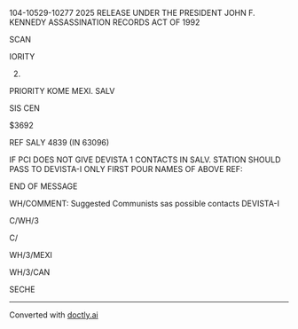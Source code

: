 104-10529-10277 2025 RELEASE UNDER THE PRESIDENT JOHN F. KENNEDY ASSASSINATION RECORDS ACT OF 1992

SCAN

IORITY

2. 
PRIORITY KOME MEXI. SALV

SIS CEN

$3692

REF SALY 4839 (IN 63096)

IF PCI DOES NOT GIVE DEVISTA 1 CONTACTS IN SALV. STATION
SHOULD PASS TO DEVISTA-I ONLY FIRST POUR NAMES OF ABOVE REF:

END OF MESSAGE

WH/COMMENT: Suggested Communists sas possible contacts DEVISTA-I

C/WH/3

C/

WH/3/MEXI

WH/3/CAN

SECHE


---
Converted with [doctly.ai](https://doctly.ai)